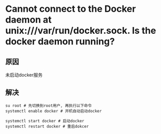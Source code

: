 # Cannot connect to the Docker daemon at unix:///var/run/docker.sock. Is the docker daemon running?

## 原因
未启动docker服务

## 解决
```shell
su root # 先切换到root用户, 再执行以下命令
systemctl enable docker # 开机自动启动docker

systemctl start docker # 启动docker
systemctl restart docker # 重启dokcer
```
